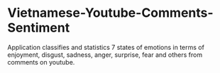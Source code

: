 # Vietnamese-Youtube-Comments-Sentiment
Application classifies and statistics 7 states of emotions in terms of enjoyment, disgust, sadness, anger, surprise, fear and others from comments on youtube.

